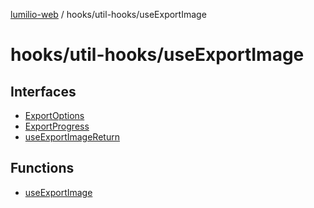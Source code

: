 [lumilio-web](../../../modules.md) / hooks/util-hooks/useExportImage

# hooks/util-hooks/useExportImage

## Interfaces

- [ExportOptions](interfaces/ExportOptions.md)
- [ExportProgress](interfaces/ExportProgress.md)
- [useExportImageReturn](interfaces/useExportImageReturn.md)

## Functions

- [useExportImage](functions/useExportImage.md)
